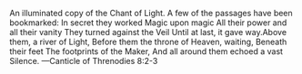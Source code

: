 An illuminated copy of the Chant of Light. A few of the passages have been bookmarked:
In secret they worked
Magic upon magic
All their power and all their vanity
They turned against the Veil
Until at last, it gave way.Above them, a river of Light,
Before them the throne of Heaven, waiting,
Beneath their feet
The footprints of the Maker,
And all around them echoed a vast
Silence.
—Canticle of Threnodies 8:2-3
